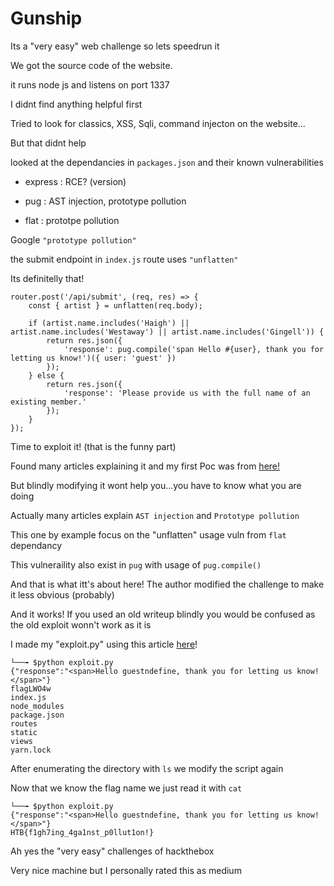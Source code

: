 #  Gunship

Its a "very easy" web challenge so lets speedrun it

We got the source code of the website.

it runs node js and listens on port 1337

I didnt find anything helpful first

Tried to look for classics, XSS, Sqli, command injecton on the website... 

But that didnt help

looked at the dependancies in `packages.json` and their known vulnerabilities

- express : RCE? (version)

- pug :  AST injection, prototype pollution 

- flat : prototpe pollution

Google `"prototype pollution"`

the submit endpoint in `index.js` route uses `"unflatten"`

Its definitelly that!

```
router.post('/api/submit', (req, res) => {
    const { artist } = unflatten(req.body);

	if (artist.name.includes('Haigh') || artist.name.includes('Westaway') || artist.name.includes('Gingell')) {
		return res.json({
			'response': pug.compile('span Hello #{user}, thank you for letting us know!')({ user: 'guest' })
		});
	} else {
		return res.json({
			'response': 'Please provide us with the full name of an existing member.'
		});
	}
});

```

Time to exploit it! (that is the funny part)

Found many articles explaining it and my first Poc was from [here!](https://blog.p6.is/AST-Injection/)

But blindly modifying it wont help you...you have to know what you are doing

Actually many articles explain `AST injection` and `Prototype pollution` 

This one by example focus on the "unflatten" usage vuln from `flat` dependancy

This vulneraility also exist in `pug` with usage of `pug.compile()`

And that is what itt's about here! The author modified the challenge to make it less obvious (probably)

And it works! If you used an old writeup blindly you would be confused as the old exploit wonn't work as it is

I made my "exploit.py" using this article [here](https://www.linkedin.com/pulse/ast-injection-prototype-pollution-joshua-berben)! 

```
└──╼ $python exploit.py
{"response":"<span>Hello guestndefine, thank you for letting us know!</span>"}
flagLWO4w
index.js
node_modules
package.json
routes
static
views
yarn.lock

```

After enumerating the directory with `ls` we modify the script again

Now that we know the flag name we just read it with `cat`

```
└──╼ $python exploit.py
{"response":"<span>Hello guestndefine, thank you for letting us know!</span>"}
HTB{f1gh7ing_4ga1nst_p0llut1on!}

```

Ah yes the "very easy" challenges of hackthebox

Very nice machine but I personally rated this as medium

